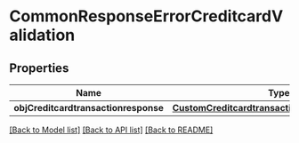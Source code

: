 # CommonResponseErrorCreditcardValidation

## Properties
Name | Type | Description | Notes
------------ | ------------- | ------------- | -------------
**objCreditcardtransactionresponse** | [**CustomCreditcardtransactionresponseResponse**](CustomCreditcardtransactionresponseResponse.md) |  | [optional] 

[[Back to Model list]](../README.md#documentation-for-models) [[Back to API list]](../README.md#documentation-for-api-endpoints) [[Back to README]](../README.md)


